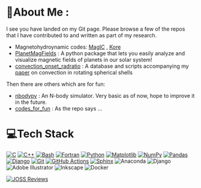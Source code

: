 # 💫About Me :

I see you have landed on my Git page. Please browse a few of the repos that I have contributed to and written as part of my research.

- Magnetohydroynamic codes: [MagIC](https://github.com/magic-sph/magic) , [Kore](https://github.com/repepo/kore)
- [PlanetMagFields](https://github.com/AnkitBarik/planetMagFields) : A python package that lets you easily analyze and visualize magnetic fields of planets in our solar system!
- [convection_onset_radratio](https://github.com/AnkitBarik/convection_onset_radratio) : A database and scripts accompanying my [paper](https://doi.org/10.1029/2022EA002606) on convection in rotating spherical shells

Then there are others which are for fun:
- [nbodypy](https://github.com/AnkitBarik/nbodypy) : An N-body simulator. Very basic as of now, hope to improve it in the future.
- [codes_for_fun](https://github.com/AnkitBarik/codes_for_fun) : As the repo says ...

# 💻Tech Stack
[![C](https://img.shields.io/badge/C-00599C?logo=c&logoColor=white)](https://www.c-language.org/)
[![C++](https://img.shields.io/badge/C++-%2300599C.svg?logo=c%2B%2B&logoColor=white)](https://cplusplus.com/)
[![Bash](https://img.shields.io/badge/Bash-4EAA25?logo=gnubash&logoColor=fff)](https://www.gnu.org/software/bash/)
[![Fortran](https://img.shields.io/badge/Fortran-734f96?logo=fortran&style=flat)](https://fortran-lang.org)
[![Python](https://img.shields.io/badge/Python-3776AB?logo=python&logoColor=fff)](https://www.python.org/)
[![Matplotlib](https://custom-icon-badges.demolab.com/badge/Matplotlib-71D291?logo=matplotlib&logoColor=fff)](https://matplotlib.org/)
[![NumPy](https://img.shields.io/badge/NumPy-4DABCF?logo=numpy&logoColor=fff)](https://numpy.org/)
[![Pandas](https://img.shields.io/badge/Pandas-150458?logo=pandas&logoColor=fff)](https://pandas.pydata.org/)
[![Django](https://img.shields.io/badge/Django-%23092E20.svg?logo=django&logoColor=white)](https://www.djangoproject.com/)
[![Git](https://img.shields.io/badge/Git-F05032?logo=git&logoColor=fff)](https://git-scm.com/)
[![GitHub Actions](https://img.shields.io/badge/GitHub_Actions-2088FF?logo=github-actions&logoColor=white)](https://github.com/features/actions)
[![Sphinx](https://img.shields.io/badge/Sphinx-000?logo=sphinx&logoColor=fff)](https://www.sphinx-doc.org/) ![Anaconda](https://img.shields.io/badge/Anaconda-%2344A833.svg?style=flat&logo=anaconda&logoColor=white) ![Django](https://img.shields.io/badge/django-%23092E20.svg?style=flat&logo=django&logoColor=white) ![Adobe Illustrator](https://img.shields.io/badge/adobeillustrator-%23FF9A00.svg?style=flat&logo=adobeillustrator&logoColor=white) ![Inkscape](https://img.shields.io/badge/Inkscape-e0e0e0?style=flat&logo=inkscape&logoColor=080A13) ![Docker](https://img.shields.io/badge/docker-%230db7ed.svg?style=flat&logo=docker&logoColor=white)

[![JOSS Reviews](https://joss.theoj.org/badges/reviewed_by/@AnkitBarik)](https://joss.theoj.org/papers/reviewed_by/@AnkitBarik)

<!-- # 📊GitHub Stats : -->
<!--![](https://github-readme-stats.vercel.app/api?username=AnkitBarik&theme=vue-dark&hide_border=false&include_all_commits=true&count_private=true)<br/>-->
<!--![](https://github-readme-streak-stats.herokuapp.com/?user=AnkitBarik&theme=vue-dark&hide_border=false)<br/>-->
<!--![](https://github-readme-stats.vercel.app/api/top-langs/?username=AnkitBarik&theme=vue-dark&hide_border=false&include_all_commits=true&count_private=true&layout=compact)-->

<!--## 🏆GitHub Trophies
![](https://github-trophies.vercel.app/?username=AnkitBarik&theme=onedark&no-frame=false&no-bg=false&margin-w=4)-->

